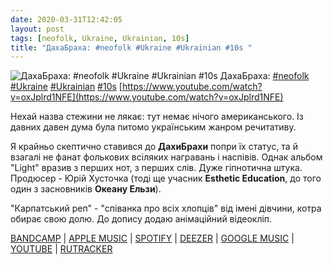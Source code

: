 ```yaml
---
date: 2020-03-31T12:42:05
layout: post
tags: [neofolk, Ukraine, Ukrainian, 10s]
title: "ДахаБраха: #neofolk #Ukraine #Ukrainian #10s "
---
```

![ДахаБраха: #neofolk #Ukraine #Ukrainian #10s ](https://f4.bcbits.com/img/a2398923155_5.jpg)
ДахаБраха: [#neofolk](/tags/#neofolk) [#Ukraine](/tags/#Ukraine) [#Ukrainian](/tags/#Ukrainian) [#10s](/tags/#10s) [https://www.youtube.com/watch?v=oxJplrd1NFE](https://www.youtube.com/watch?v=oxJplrd1NFE)

Нехай назва стежини не лякає: тут немає нічого американського. Із давних давен дума була питомо українським жанром речитативу.

Я крайньо скептично ставився до **ДахиБрахи** попри їх статус, та й взагалі не фанат фолькових всіляких награвань і наспівів. Однак альбом &quot;Light&quot; вразив з перших нот, з перших слів. Дуже гіпнотична штука. Продюсер - Юрій Хусточка (тоді ще учасник **Esthetic Education**, до того один з засновників **Океану Ельзи**).

&quot;Карпатський реп&quot; - &quot;співанка про всіх хлопців&quot; від імені дівчини, котра обирає свою долю. До допису додаю анімаційний відеокліп.

[BANDCAMP](https://dakhabrakha.bandcamp.com/album/light) \| [APPLE MUSIC](https://music.apple.com/us/album/light/804795918) \| [SPOTIFY](https://open.spotify.com/album/3ZtpOPSQuN6hOtAlyBJqFT) \| [DEEZER](https://www.deezer.com/album/7355656?utm_source=deezer&amp;utm_content=album-7355656&amp;utm_term=1601611822_1585647627&amp;utm_medium=web) \| [GOOGLE MUSIC](https://play.google.com/music/m/Btbw464g6ybnnvvbphb4u4ngkgm?t=Light_-_) \| [YOUTUBE](https://www.youtube.com/playlist?list=OLAK5uy_lqIvhVNuttXDrTEHYIDj0DUocIgRxhAgk) \| [RUTRACKER](https://rutracker.org/forum/viewtopic.php?t=730657)
